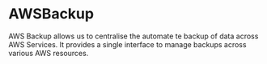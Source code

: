 # AWSBackup
AWS Backup allows us to centralise the automate te backup of data across AWS Services. It provides a single interface to manage backups across various AWS resources.
